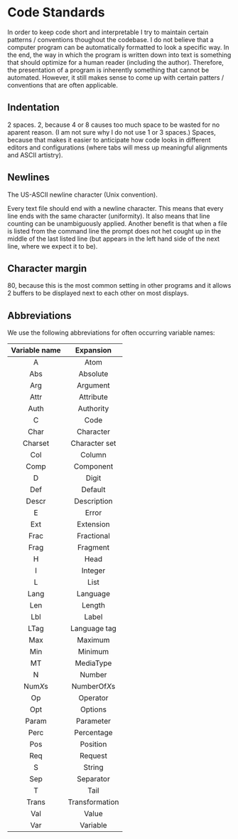 # Code Standards

In order to keep code short and interpretable I try to maintain
certain patterns / conventions thoughout the codebase.  I do not
believe that a computer program can be automatically formatted to look
a specific way.  In the end, the way in which the program is written
down into text is something that should optimize for a human reader
(including the author).  Therefore, the presentation of a program is
inherently something that cannot be automated.  However, it still
makes sense to come up with certain patters / conventions that are
often applicable.

## Indentation

2 spaces.  2, because 4 or 8 causes too much space to be wasted for no
aparent reason.  (I am not sure why I do not use 1 or 3 spaces.)
Spaces, because that makes it easier to anticipate how code looks in
different editors and configurations (where tabs will mess up
meaningful alignments and ASCII artistry).

## Newlines

The US-ASCII newline character (Unix convention).

Every text file should end with a newline character.  This means that
every line ends with the same character (uniformity).  It also means
that line counting can be unambiguously applied.  Another benefit is
that when a file is listed from the command line the prompt does not
het cought up in the middle of the last listed line (but appears in
the left hand side of the next line, where we expect it to be).

## Character margin

80, because this is the most common setting in other programs and it
allows 2 buffers to be displayed next to each other on most displays.

## Abbreviations

We use the following abbreviations for often occurring variable names:

| **Variable name** | **Expansion**  |
|:-----------------:|:--------------:|
| A                 | Atom           |
| Abs               | Absolute       |
| Arg               | Argument       |
| Attr              | Attribute      |
| Auth              | Authority      |
| C                 | Code           |
| Char              | Character      |
| Charset           | Character set  |
| Col               | Column         |
| Comp              | Component      |
| D                 | Digit          |
| Def               | Default        |
| Descr             | Description    |
| E                 | Error          |
| Ext               | Extension      |
| Frac              | Fractional     |
| Frag              | Fragment       |
| H                 | Head           |
| I                 | Integer        |
| L                 | List           |
| Lang              | Language       |
| Len               | Length         |
| Lbl               | Label          |
| LTag              | Language tag   |
| Max               | Maximum        |
| Min               | Minimum        |
| MT                | MediaType      |
| N                 | Number         |
| Num$X$s           | NumberOf$X$s   |
| Op                | Operator       |
| Opt               | Options        |
| Param             | Parameter      |
| Perc              | Percentage     |
| Pos               | Position       |
| Req               | Request        |
| S                 | String         |
| Sep               | Separator      |
| T                 | Tail           |
| Trans             | Transformation |
| Val               | Value          |
| Var               | Variable       |
